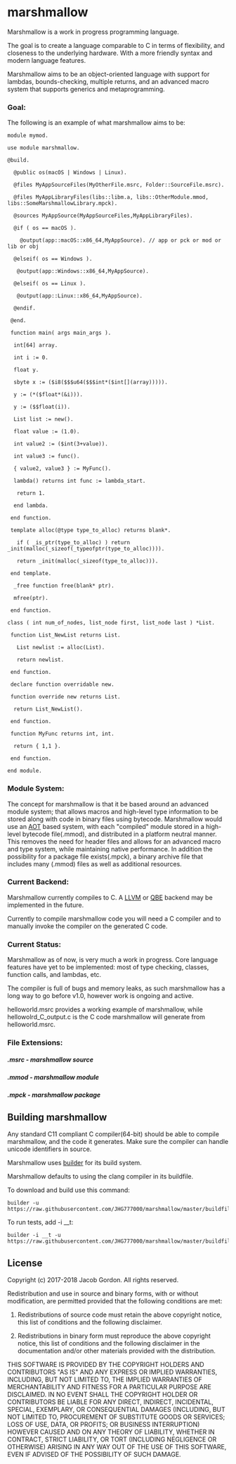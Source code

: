 # marshmallow


Marshmallow is a work in progress programming language.

The goal is to create a language comparable to C in terms of flexibility, and closeness to the underlying hardware. With a more friendly syntax and modern language features.

Marshmallow aims to be an object-oriented language with support for lambdas, bounds-checking, multiple returns, and an advanced macro system that supports generics and metaprogramming.

### Goal:

The following is an example of what marshmallow aims to be:

	module mymod.

    use module marshmallow.

    @build.

      @public os(macOS | Windows | Linux).

      @files MyAppSourceFiles(MyOtherFile.msrc, Folder::SourceFile.msrc).

      @files MyAppLibraryFiles(libs::libm.a, libs::OtherModule.mmod, libs::SomeMarshmallowLibrary.mpck).

      @sources MyAppSource(MyAppSourceFiles,MyAppLibraryFiles).

      @if ( os == macOS ).

        @output(app::macOS::x86_64,MyAppSource). // app or pck or mod or lib or obj

      @elseif( os == Windows ).

       @output(app::Windows::x86_64,MyAppSource).

      @elseif( os == Linux ).

       @output(app::Linux::x86_64,MyAppSource).

      @endif.

     @end.

     function main( args main_args ).

      int[64] array.

      int i := 0.

      float y.

      sbyte x := ($i8($$$u64($$$int*($int[](array))))).

      y := (*($float*(&i))).

      y := ($$float(i)).
 
      List list := new().

      float value := (1.0).

      int value2 := ($int(3+value)).

      int value3 := func().

      { value2, value3 } := MyFunc().

      lambda() returns int func := lambda_start.

       return 1.

      end lambda.

     end function.

     template alloc(@type type_to_alloc) returns blank*.

       if ( _is_ptr(type_to_alloc) ) return _init(malloc(_sizeof(_typeofptr(type_to_alloc)))).

       return _init(malloc(_sizeof(type_to_alloc))).

     end template.

      _free function free(blank* ptr).

      mfree(ptr).

     end function.

    class ( int num_of_nodes, list_node first, list_node last ) *List.

     function List_NewList returns List.

       List newlist := alloc(List).

       return newlist.

     end function.

     declare function overridable new.

     function override new returns List.

      return List_NewList().

     end function.

     function MyFunc returns int, int.

      return { 1,1 }.

     end function.

    end module.

### Module System:

The concept for marshmallow is that it be based around an advanced module system; that allows macros and high-level type information to be stored along with code in binary files using bytecode. Marshmallow would use an [AOT](https://en.wikipedia.org/wiki/Ahead-of-time_compilation) based system, with each "compiled" module stored in a high-level bytecode file(.mmod), and distributed in a platform neutral manner. This removes the need for header files and allows for an advanced macro and type system, while maintaining native performance. In addition the possibility for a package file exists(.mpck), a binary archive file that includes many (.mmod) files as well as additional resources.

### Current Backend:

Marshmallow currently compiles to C. A [LLVM](https://llvm.org) or [QBE](https://c9x.me/compile/) backend may be implemented in the future.

Currently to compile marshmallow code you will need a C compiler and to manually invoke the compiler on the generated C code.

### Current Status:

Marshmallow as of now, is very much a work in progress. Core language features have yet to be implemented: most of type checking, classes, function calls, and lambdas, etc.

The compiler is full of bugs and memory leaks, as such marshmallow has a long way to go before v1.0, however work is ongoing and active.

helloworld.msrc provides a working example of marshmallow, while hellowolrd\_C_output.c is the C code marshmallow will  generate from helloworld.msrc.

### File Extensions:

##### .msrc - marshmallow source

##### .mmod - marshmallow module

##### .mpck - marshmallow package

## Building marshmallow

Any standard C11 compliant C compiler(64-bit) should be able to compile marshmallow, and the code it generates. Make sure the compiler can handle unicode identifiers in source.

Marshmallow uses [builder][1] for its build system.

[1]:https://github.com/JHG777000/builder

Marshmallow defaults to using the clang compiler in its buildfile.

To download and build use this command:

	builder -u https://raw.githubusercontent.com/JHG777000/marshmallow/master/buildfile
	
To run tests, add -i __t:

	builder -i __t -u https://raw.githubusercontent.com/JHG777000/marshmallow/master/buildfile 
## License


 Copyright (c) 2017-2018 Jacob Gordon. All rights reserved.
 
 Redistribution and use in source and binary forms, with or without modification, are permitted provided that the following conditions are met:
 
 1. Redistributions of source code must retain the above copyright notice, this list of conditions and the following disclaimer.
 
 2. Redistributions in binary form must reproduce the above copyright notice, this list of conditions and the following disclaimer in the
 documentation and/or other materials provided with the distribution.
 
 THIS SOFTWARE IS PROVIDED BY THE COPYRIGHT HOLDERS AND CONTRIBUTORS "AS IS" AND ANY EXPRESS OR IMPLIED WARRANTIES, INCLUDING, BUT NOT LIMITED TO, THE
 IMPLIED WARRANTIES OF MERCHANTABILITY AND FITNESS FOR A PARTICULAR PURPOSE ARE DISCLAIMED. IN NO EVENT SHALL THE COPYRIGHT HOLDER OR CONTRIBUTORS BE LIABLE
 FOR ANY DIRECT, INDIRECT, INCIDENTAL, SPECIAL, EXEMPLARY, OR CONSEQUENTIAL DAMAGES (INCLUDING, BUT NOT LIMITED TO, PROCUREMENT OF SUBSTITUTE GOODS OR
 SERVICES; LOSS OF USE, DATA, OR PROFITS; OR BUSINESS INTERRUPTION) HOWEVER CAUSED AND ON ANY THEORY OF LIABILITY, WHETHER IN CONTRACT, STRICT LIABILITY, OR
 TORT (INCLUDING NEGLIGENCE OR OTHERWISE) ARISING IN ANY WAY OUT OF THE USE OF THIS SOFTWARE, EVEN IF ADVISED OF THE POSSIBILITY OF SUCH DAMAGE.
 